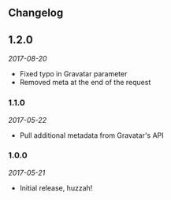 ## Changelog
## 1.2.0
*2017-08-20*
* Fixed typo in Gravatar parameter
* Removed meta at the end of the request

### 1.1.0
*2017-05-22*
* Pull additional metadata from Gravatar's API

### 1.0.0
*2017-05-21*
* Initial release, huzzah!